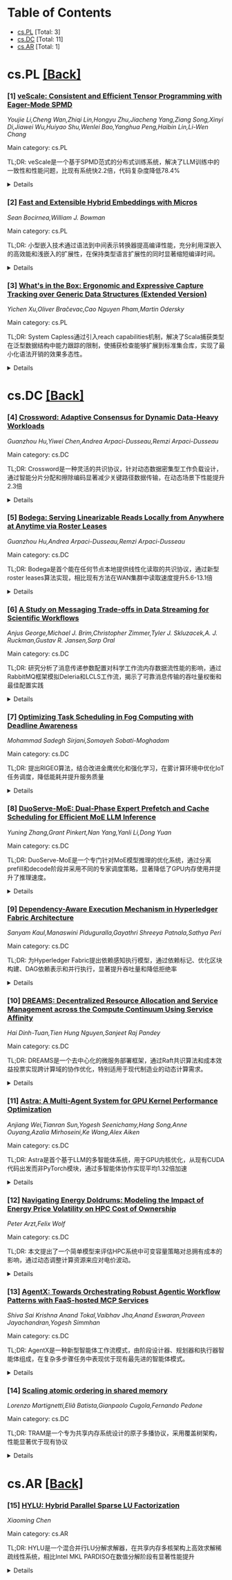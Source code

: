 <div id=toc></div>

# Table of Contents

- [cs.PL](#cs.PL) [Total: 3]
- [cs.DC](#cs.DC) [Total: 11]
- [cs.AR](#cs.AR) [Total: 1]


<div id='cs.PL'></div>

# cs.PL [[Back]](#toc)

### [1] [veScale: Consistent and Efficient Tensor Programming with Eager-Mode SPMD](https://arxiv.org/abs/2509.07003)
*Youjie Li,Cheng Wan,Zhiqi Lin,Hongyu Zhu,Jiacheng Yang,Ziang Song,Xinyi Di,Jiawei Wu,Huiyao Shu,Wenlei Bao,Yanghua Peng,Haibin Lin,Li-Wen Chang*

Main category: cs.PL

TL;DR: veScale是一个基于SPMD范式的分布式训练系统，解决了LLM训练中的一致性和性能问题，比现有系统快2.2倍，代码复杂度降低78.4%


<details>
  <summary>Details</summary>
Motivation: 随着LLM规模和复杂度的快速增长，现有分布式训练方法（如3D并行）变得过于复杂，需要转向更简单、易调试的SPMD编程范式，但SPMD在eager执行中存在结果一致性和性能扩展的挑战

Method: 引入veScale系统，采用完全SPMD范式，提出分布式随机数生成算法确保任意分片算子的一致性，同时通过减少PyTorch原语开销和提升通信效率来优化性能

Result: 相比TorchTitan等先进训练系统，veScale实现了最高2.2倍的加速，代码复杂度降低78.4%，同时保持与单设备执行等效的结果

Conclusion: veScale成功证明了SPMD范式在LLM分布式训练中的可行性，为大规模模型训练提供了更简单、高效且可靠的解决方案

Abstract: Large Language Models (LLMs) have scaled rapidly in size and complexity,
requiring increasingly intricate parallelism for distributed training, such as
3D parallelism. This sophistication motivates a shift toward simpler, more
debuggable programming paradigm like Single Program Multiple Data (SPMD).
However, SPMD in eager execution introduces two key challenges: ensuring
consistency with single-device execution and achieving high performance at
scale. In this paper, we introduce veScale, an eager-mode training system that
fully embraces SPMD paradigm to democratize distributed tensor programming.
veScale addresses the prevalent issue of inconsistent results in systems like
PyTorch by introducing a novel algorithm of distributed Random Number
Generation (RNG) compatible with arbitrary sharded operators. veScale also
significantly boosts training performance by reducing PyTorch primitive's
overhead and improving communication efficiency. Evaluations show that veScale
delivers up to 2.2x speedup over the state-of-the-art training systems, like
TorchTitan, and cuts code complexity by 78.4%, while preserving
single-device-equivalent results.

</details>


### [2] [Fast and Extensible Hybrid Embeddings with Micros](https://arxiv.org/abs/2509.07551)
*Sean Bocirnea,William J. Bowman*

Main category: cs.PL

TL;DR: 小型嵌入技术通过语法到中间表示转换器提高编译性能，充分利用深嵌入的高效能和浅嵌入的扩展性，在保持类型语言扩展性的同时显著缩短编译时间。


<details>
  <summary>Details</summary>
Motivation: 宏嵌入技术虽然支持扩展性类型语言实现，但导致编译时性能问题，需要找到一种方法在保持扩展性的同时提升编译效率。

Method: 采用微嵌入技术，将语法转换为中间表示（IR），在IR层面进行高效的编译时函数运算，最后再浅嵌入回源码语法，并通过多种设计模式保证IR和其函数的扩展性。

Result: 实现了可扩展的混合嵌入静态类型语言，与宏嵌入方法相比，编译时间得到显著缩短。

Conclusion: 微嵌入技术通过结合深嵌入的高效能和浅嵌入的扩展性，成功解决了宏嵌入在编译性能方面的局限性，为构建高效可扩展类型语言提供了有效方案。

Abstract: Macro embedding is a popular approach to defining extensible shallow
embeddings of object languages in Scheme like host languages. While macro
embedding has even been shown to enable implementing extensible typed languages
in systems like Racket, it comes at a cost: compile-time performance. In this
paper, we revisit micros - syntax to intermediate representation (IR)
transformers, rather than source syntax to source syntax transformers (macros).
Micro embedding enables stopping at an IR, producing a deep embedding and
enabling high performance compile-time functions over an efficient IR, before
shallowly embedding the IR back into source syntax. Combining micros with
several design patterns to enable the IR and functions over it to be
extensible, we achieve extensible hybrid embedding of statically typed
languages with significantly improved compile-time compared to macro-embedding
approaches. We describe our design patterns and propose new abstractions
packaging these patterns.

</details>


### [3] [What's in the Box: Ergonomic and Expressive Capture Tracking over Generic Data Structures (Extended Version)](https://arxiv.org/abs/2509.07609)
*Yichen Xu,Oliver Bračevac,Cao Nguyen Pham,Martin Odersky*

Main category: cs.PL

TL;DR: System Capless通过引入reach capabilities机制，解决了Scala捕获类型在泛型数据结构中能力跟踪的限制，使捕获检查能够扩展到标准集合库，实现了最小化语法开销的效果多态性。


<details>
  <summary>Details</summary>
Motivation: 现有的Scala捕获类型在跟踪嵌入泛型数据结构中的能力方面表达能力不足，无法扩展到标准集合库，这阻碍了其更广泛的应用。主要限制在于无法在系统的box类型概念中命名能力。

Method: 开发了System Capless计算系统，引入reach capabilities机制来命名"盒子里的内容"。该系统将通用能力概念细化为具有存在性和通用性捕获集量化的新方案，支持可选显式捕获集量化以提高表达能力。

Result: 在Scala 3中基于System Capless完全重新实现了捕获检查，并迁移了整个Scala集合库和异步编程库进行评估。结果表明reach capabilities能够在生产代码中以最小更改和最小到零的语法开销实现捕获检查。

Conclusion: System Capless为捕获类型提供了新的理论基础，通过reach capabilities机制成功解决了泛型数据结构中能力跟踪的限制，使捕获检查能够实际应用于生产环境，具有很好的实用性和人机工程学特性。

Abstract: Capturing types in Scala unify static effect and resource tracking with
object capabilities, enabling lightweight effect polymorphism with minimal
notational overhead. However, their expressiveness has been insufficient for
tracking capabilities embedded in generic data structures, preventing them from
scaling to the standard collections library -- an essential prerequisite for
broader adoption. This limitation stems from the inability to name capabilities
within the system's notion of box types.
  This paper develops System Capless, a new foundation for capturing types that
provides the theoretical basis for reach capabilities (rcaps), a novel
mechanism for naming "what's in the box." The calculus refines the universal
capability notion into a new scheme with existential and universal capture set
quantification. Intuitively, rcaps witness existentially quantified capture
sets inside the boxes of generic types in a way that does not require exposing
existential capture types in the surface language. We have fully mechanized the
formal metatheory of System Capless in Lean, including proofs of type soundness
and scope safety. System Capless supports the same lightweight notation of
capturing types plus rcaps, as certified by a type-preserving translation, and
also enables fully optional explicit capture-set quantification to increase
expressiveness.
  Finally, we present a full reimplementation of capture checking in Scala 3
based on System Capless and migrate the entire Scala collections library and an
asynchronous programming library to evaluate its practicality and ergonomics.
Our results demonstrate that reach capabilities enable the adoption of capture
checking in production code with minimal changes and minimal-to-zero notational
overhead in a vast majority of cases.

</details>


<div id='cs.DC'></div>

# cs.DC [[Back]](#toc)

### [4] [Crossword: Adaptive Consensus for Dynamic Data-Heavy Workloads](https://arxiv.org/abs/2509.07157)
*Guanzhou Hu,Yiwei Chen,Andrea Arpaci-Dusseau,Remzi Arpaci-Dusseau*

Main category: cs.DC

TL;DR: Crossword是一种灵活的共识协议，针对动态数据密集型工作负载设计，通过智能分片分配和擦除编码显著减少关键路径数据传输，在动态场景下性能提升2.3倍


<details>
  <summary>Details</summary>
Motivation: 云环境中复制负载大小跨度大且带来间歇性带宽压力，现有协议静态分片分配无法适应动态工作负载和网络条件

Method: 采用每实例擦除编码，智能分发编码分片，支持分片分配和仲裁大小的自适应权衡，使用惰性跟随者gossip机制处理领导者故障转移

Result: 在静态场景下与现有协议性能相当，在动态工作负载和网络条件下性能提升达2.3倍，与CockroachDB集成使TPC-C聚合吞吐量提高1.32倍

Conclusion: Crossword协议有效解决了动态数据密集型工作负载的共识挑战，在保持经典协议可用性保证的同时显著提升性能

Abstract: We present Crossword, a flexible consensus protocol for dynamic data-heavy
workloads, a rising challenge in the cloud where replication payload sizes span
a wide spectrum and introduce sporadic bandwidth stress. Crossword applies
per-instance erasure coding and distributes coded shards intelligently to
reduce critical-path data transfer significantly when desirable. Unlike
previous approaches that statically assign shards to servers, Crossword enables
an adaptive tradeoff between the assignment of shards and quorum size in
reaction to dynamic workloads and network conditions, while always retaining
the availability guarantee of classic protocols. Crossword handles leader
failover gracefully by employing a lazy follower gossiping mechanism that
incurs minimal impact on critical-path performance. We implement Crossword
(along with relevant protocols) in Gazette, a distributed, replicated, and
protocol-generic key-value store written in async Rust. We evaluate Crossword
comprehensively to show that it matches the best performance among previous
protocols (MultiPaxos, Raft, RSPaxos, and CRaft) in static scenarios, and
outperforms them by up to 2.3x under dynamic workloads and network conditions.
Our integration of Crossword with CockroachDB brings 1.32x higher aggregate
throughput to TPC-C under 5-way replication. We will open-source Gazette upon
publication.

</details>


### [5] [Bodega: Serving Linearizable Reads Locally from Anywhere at Anytime via Roster Leases](https://arxiv.org/abs/2509.07158)
*Guanzhou Hu,Andrea Arpaci-Dusseau,Remzi Arpaci-Dusseau*

Main category: cs.DC

TL;DR: Bodega是首个能在任何节点本地提供线性化读取的共识协议，通过新型roster leases算法实现，相比现有方法在WAN集群中读取速度提升5.6-13.1倍


<details>
  <summary>Details</summary>
Motivation: 解决现有共识协议无法在任何节点本地提供线性化读取的问题，特别是在存在写入干扰的情况下

Method: 采用roster leases算法（全对全租赁机制）、optimistic holding、early accept notifications、smart roster coverage和lightweight heartbeats等技术

Result: 在真实WAN集群中，相比现有方法在中等写入干扰下平均客户端读取请求速度提升5.6-13.1倍，写入性能相当，支持快速主动roster变更和容错

Conclusion: Bodega通过创新的roster leases机制成功实现了在任何节点本地提供线性化读取的目标，是共识协议设计空间的新突破

Abstract: We present Bodega, the first consensus protocol that serves linearizable
reads locally from any desired node, regardless of interfering writes. Bodega
achieves this via a novel roster leases algorithm that safeguards the roster, a
new notion of cluster metadata. The roster is a generalization of leadership;
it tracks arbitrary subsets of replicas as responder nodes for local reads. A
consistent agreement on the roster is established through roster leases, an
all-to-all leasing mechanism that generalizes existing all-to-one leasing
approaches (Leader Leases, Quorum Leases), unlocking a new point in the
protocol design space. Bodega further employs optimistic holding and early
accept notifications to minimize interruption from interfering writes, and
incorporates smart roster coverage and lightweight heartbeats to maximize
practicality. Bodega is a non-intrusive extension to classic consensus; it
imposes no special requirements on writes other than a responder-covering
quorum. We implement Bodega and related works in Vineyard, a protocol-generic
replicated key-value store written in async Rust. We compare it to previous
protocols (Leader Leases, EPaxos, PQR, and Quorum Leases) and two production
coordination services (etcd and ZooKeeper). Bodega speeds up average client
read requests by 5.6x-13.1x on real WAN clusters versus previous approaches
under moderate write interference, delivers comparable write performance,
supports fast proactive roster changes as well as fault tolerance via leases,
and closely matches the performance of sequentially-consistent etcd and
ZooKeeper deployments across all YCSB workloads. We will open-source Vineyard
upon publication.

</details>


### [6] [A Study on Messaging Trade-offs in Data Streaming for Scientific Workflows](https://arxiv.org/abs/2509.07199)
*Anjus George,Michael J. Brim,Christopher Zimmer,Tyler J. Skluzacek,A. J. Ruckman,Gustav R. Jansen,Sarp Oral*

Main category: cs.DC

TL;DR: 研究分析了消息传递参数配置对科学工作流内存数据流性能的影响，通过RabbitMQ框架模拟Deleria和LCLS工作流，揭示了可靠消息传输的吞吐量权衡和最佳配置实践


<details>
  <summary>Details</summary>
Motivation: 现代科学工作流需要近实时数据分析和实验控制，内存到内存数据流可消除文件传输延迟，但需要低延迟、高吞吐量的可靠数据传输，现有消息框架需要合理配置才能满足需求

Method: 使用RabbitMQ消息框架，基于OLCF的HPC数据流基础设施，通过合成工作负载模拟Deleria和LCLS两种代表性科学工作流，研究消息参数配置对流性能的影响

Result: 模拟实验揭示了多个关键观察结果和实践见解，帮助用户理解哪些配置最能满足其流工作负载需求，特别是可靠消息传输相关的吞吐量权衡

Conclusion: 消息框架的有效使用需要仔细调整配置参数，研究为科学工作流提供了实用的配置指导，有助于优化内存数据流性能

Abstract: Memory-to-memory data streaming is essential for modern scientific workflows
that require near real-time data analysis, experimental steering, and informed
decision-making during experiment execution. It eliminates the latency
bottlenecks associated with file-based transfers to parallel storage, enabling
rapid data movement between experimental facilities and HPC systems. These
tightly coupled experimental-HPC workflows demand low latency, high throughput,
and reliable data delivery to support on-the-fly analysis and timely feedback
for experimental control. Off-the-shelf messaging frameworks are increasingly
considered viable solutions for enabling such direct memory streaming due to
their maturity, broad adoption, and ability to abstract core messaging and
reliability functionalities from the application layer. However, effectively
meeting the workflows' requirements depends on utilizing the framework's
capabilities and carefully tuning its configurations.
  In this paper, we present a study that investigates the messaging parameters,
and their configuration choices that impact the streaming requirements of two
representative scientific workflows. We specifically characterize throughput
trade-offs associated with reliable message transmission for these workflows.
Our study is conducted through streaming simulations using synthetic workloads
derived from the Deleria and LCLS workflows, employing the RabbitMQ messaging
framework within the context of the Data Streaming to HPC infrastructure at
OLCF. Our simulations reveal several key observations and practical insights
that help users understand which configurations best meet the needs of their
streaming workloads.

</details>


### [7] [Optimizing Task Scheduling in Fog Computing with Deadline Awareness](https://arxiv.org/abs/2509.07378)
*Mohammad Sadegh Sirjani,Somayeh Sobati-Moghadam*

Main category: cs.DC

TL;DR: 提出RIGEO算法，结合改进金鹰优化和强化学习，在雾计算环境中优化IoT任务调度，降低能耗并提升服务质量


<details>
  <summary>Details</summary>
Motivation: IoT设备增长需要低延迟响应，雾计算面临资源分配和任务调度挑战，需要设计高效算法来降低能耗并满足任务截止时间要求

Method: 将雾节点按流量分为高低两类：低流量节点使用改进金鹰优化算法(IGEO)处理低截止时间任务，高流量节点使用强化学习(RL)处理高截止时间任务，组合成RIGEO算法

Result: 实验结果表明，相比现有先进算法，RIGEO在系统响应时间、截止时间违反总量、资源和系统能耗方面都有优化

Conclusion: RIGEO算法通过分类调度策略有效解决了雾计算环境中的IoT任务调度问题，实现了能耗优化和服务质量提升

Abstract: The rise of Internet of Things (IoT) devices has led to the development of
numerous applications that require quick responses and low latency. Fog
computing has emerged as a solution for processing these IoT applications, but
it faces challenges such as resource allocation and job scheduling. Therefore,
it is crucial to determine how to assign and schedule tasks on Fog nodes. A
well-designed job scheduling algorithm can help decrease energy usage and
improve response times for application requests. This work aims to schedule
tasks in IoT while minimizing the total energy consumption of nodes and
enhancing the Quality of Service (QoS) requirements of IoT tasks, taking into
account task deadlines. Initially, this paper classifies the Fog nodes into two
categories based on their traffic level: low and high. It schedules
low-deadline tasks on low-traffic-level nodes using an Improved Golden Eagle
Optimization (IGEO) algorithm, an enhancement of the Golden Eagle Optimization
Algorithm that utilizes genetic operators for discretization. High-deadline
tasks are processed on high-traffic nodes using reinforcement learning (RL).
This combined approach is called the Reinforcement Improved Golden Eagle
Optimization (RIGEO) algorithm. Experimental results demonstrate that the
proposed algorithms optimize system response time, total deadline violation
time, and resource and system energy consumption compared to other
state-of-the-art algorithms.

</details>


### [8] [DuoServe-MoE: Dual-Phase Expert Prefetch and Cache Scheduling for Efficient MoE LLM Inference](https://arxiv.org/abs/2509.07379)
*Yuning Zhang,Grant Pinkert,Nan Yang,Yanli Li,Dong Yuan*

Main category: cs.DC

TL;DR: DuoServe-MoE是一个专门针对MoE模型推理的优化系统，通过分离prefill和decode阶段并采用不同的专家调度策略，显著降低了GPU内存使用并提升了推理速度。


<details>
  <summary>Details</summary>
Motivation: MoE模型虽然通过稀疏激活专家分支保持了推理效率，但大量专家权重带来了巨大的GPU内存压力，特别是在单GPU服务器等资源受限环境中。同时，MoE推理包含prefill（密集激活）和decode（稀疏激活）两个不同阶段，统一调度策略会导致延迟和内存使用不理想。

Method: 提出DuoServe-MoE系统：1）明确分离prefill和decode阶段；2）prefill阶段使用双流CUDA管道，重叠专家权重预取和非MoE层计算；3）decode阶段使用离线训练的轻量级层级预测器预取最可能激活的专家，无需修改模型。

Result: 在4位Mixtral-8x7B和8x22B模型上的实验显示，DuoServe-MoE将端到端延迟提升了1.42到7.54倍，同时将峰值内存使用保持在完整模型大小的仅15%。

Conclusion: DuoServe-MoE通过针对MoE推理不同阶段的特性设计专门的调度策略，有效解决了内存压力和延迟问题，为资源受限环境下的MoE模型部署提供了高效解决方案。

Abstract: Large Language Models (LLMs) have demonstrated impressive performance across
a wide range of deep learning tasks. Mixture of Experts (MoE) further enhances
their capabilities by increasing model width through sparsely activated expert
branches, which keeps inference computation efficient. However, the large
number of expert weights introduces significant GPU memory pressure, especially
in resource-constrained environments such as single-GPU servers. More
importantly, MoE inference consists of two fundamentally different stages: a
prefill stage where most experts are activated densely, and a decode stage
where only a few experts are triggered sparsely. Treating these stages with a
uniform scheduling strategy often leads to suboptimal latency and memory usage.
To address this, we propose DuoServe-MoE, an inference serving system that
explicitly separates prefill and decode stages and applies tailored expert
scheduling strategies to each. In the prefill stage, DuoServe-MoE uses a
two-stream CUDA pipeline that overlaps expert weight prefetching with the
computation of non-MoE layers, limiting expert residency in GPU memory. In the
decode stage, a lightweight layer-level predictor trained offline from
activation traces is used to prefetch only the most likely activated experts,
without requiring any changes to the model. Experiments on 4-bit Mixtral-8x7B
and 8x22B models show that DuoServe-MoE improves end-to-end latency by 1.42 to
7.54 times while keeping peak memory usage at only 15 percent of the full model
size.

</details>


### [9] [Dependency-Aware Execution Mechanism in Hyperledger Fabric Architecture](https://arxiv.org/abs/2509.07425)
*Sanyam Kaul,Manaswini Piduguralla,Gayathri Shreeya Patnala,Sathya Peri*

Main category: cs.DC

TL;DR: 为Hyperledger Fabric提出依赖感知执行模型，通过依赖标记、优化区块构建、DAG依赖表示和并行执行，显著提升吞吐量和降低拒绝率


<details>
  <summary>Details</summary>
Motivation: 解决Fabric在高负载下交易吞吐量低和拒绝率高的问题，特别是乐观并发控制和延迟验证导致的资源低效和竞争问题

Method: 依赖标记系统、优化区块构建、DAG依赖表示、并行执行独立交易、按DAG顺序处理依赖交易

Result: 在Hyperledger Fabric v2.5中测试显示，高竞争场景下吞吐量提升40%，拒绝率显著降低

Conclusion: 依赖感知调度和DAG执行能大幅提升Fabric可扩展性，同时保持与现有共识和智能合约层的兼容性

Abstract: Hyperledger Fabric is a leading permissioned blockchain framework for
enterprise use, known for its modular design and privacy features. While it
strongly supports configurable consensus and access control, Fabric can face
challenges in achieving high transaction throughput and low rejection rates
under heavy workloads. These performance limitations are often attributed to
endorsement, ordering, and validation bottlenecks. Further, optimistic
concurrency control and deferred validation in Fabric may lead to resource
inefficiencies and contention, as conflicting transactions are identified only
during the commit phase. To address these challenges, we propose a
dependency-aware execution model for Hyperledger Fabric. Our approach includes:
(a) a dependency flagging system during endorsement, marking transactions as
independent or dependent using a hashmap; (b) an optimized block construction
in the ordering service that prioritizes independent transactions; (c) the
incorporation of a Directed Acyclic Graph (DAG) within each block to represent
dependencies; and (d) parallel execution of independent transactions at the
committer, with dependent transactions processed according to DAG order.
Incorporated in Hyperledger Fabric v2.5, our framework was tested on workloads
with varying dependency levels and system loads. Results show up to 40% higher
throughput and significantly reduced rejection rates in high-contention
scenarios. This demonstrates that dependency-aware scheduling and DAG-based
execution can substantially enhance Fabric's scalability while remaining
compatible with its existing consensus and smart contract layers.

</details>


### [10] [DREAMS: Decentralized Resource Allocation and Service Management across the Compute Continuum Using Service Affinity](https://arxiv.org/abs/2509.07497)
*Hai Dinh-Tuan,Tien Hung Nguyen,Sanjeet Raj Pandey*

Main category: cs.DC

TL;DR: DREAMS是一个去中心化的微服务部署框架，通过Raft共识算法和成本效益投票实现跨计算域的协作优化，特别适用于现代制造业的动态计算需求。


<details>
  <summary>Details</summary>
Motivation: 现代制造系统需要适应动态工作负载和定制化生产需求，传统集中式资源分配方案存在扩展性差、延迟瓶颈和单点故障等问题，需要新的去中心化解决方案。

Method: 提出DREAMS框架，在每个计算域部署自主代理，通过Raft共识算法进行全局协调，采用成本效益投票机制实现协作式微服务部署决策。

Result: DREAMS在现代制造环境中实现了全局优化的服务部署，具有高容错性。关键协调操作（如LDM注册和迁移投票）随域数量呈亚线性扩展，证明了框架的高效性和可扩展性。

Conclusion: DREAMS提供了一个响应迅速、保护隐私、容错性强的去中心化协调框架，特别适合计算连续体中多利益相关方场景的微服务部署优化。

Abstract: Modern manufacturing systems require adaptive computing infrastructures that
can respond to highly dynamic workloads and increasingly customized production
demands. The compute continuum emerges as a promising solution, enabling
flexible deployment of microservices across distributed, heterogeneous domains.
However, this paradigm also requires a novel approach to resource allocation
and service placement, as traditional centralized solutions struggle to scale
effectively, suffer from latency bottlenecks, and introduce single points of
failure. In this paper, we present DREAMS, a decentralized framework that
optimizes microservice placement decisions collaboratively across different
computational domains. At its core, DREAMS introduces agents that operate
autonomously within each domain while coordinating globally through a
Raft-based consensus algorithm and cost-benefit voting. This decentralized
architecture enables responsive, privacy-preserving, and fault-tolerant
coordination, making it particularly suitable given the growing prevalence of
multi-stakeholder scenarios across the compute continuum. In particular, within
modern manufacturing environments, DREAMS achieves globally optimized service
placements while maintaining high fault tolerance. Further evaluations
demonstrate that key coordination operations, such as Local Domain Manager
(LDM) registration and migration voting, scale sub-linearly with the number of
domains, confirming the efficiency and scalability of our proposal.

</details>


### [11] [Astra: A Multi-Agent System for GPU Kernel Performance Optimization](https://arxiv.org/abs/2509.07506)
*Anjiang Wei,Tianran Sun,Yogesh Seenichamy,Hang Song,Anne Ouyang,Azalia Mirhoseini,Ke Wang,Alex Aiken*

Main category: cs.DC

TL;DR: Astra是首个基于LLM的多智能体系统，用于GPU内核优化，从现有CUDA代码出发而非PyTorch模块，通过多智能体协作实现平均1.32倍加速


<details>
  <summary>Details</summary>
Motivation: GPU内核优化对LLM训练和服务至关重要，但传统方法需要大量手动调优，现有编译器系统仍需大量人工设计，需要更自动化的优化方案

Method: 构建多智能体LLM系统，各智能体通过迭代代码生成、测试、性能分析和规划协作，从SGLang框架提取的CUDA实现开始优化

Result: 在SGLang内核上使用OpenAI o4-mini零样本提示实现平均1.32倍加速，能够自主应用循环变换、优化内存访问模式、利用CUDA内置函数和快速数学运算

Conclusion: 多智能体LLM系统为GPU内核优化提供了有前景的新范式，能够自动实现显著的性能提升

Abstract: GPU kernel optimization has long been a central challenge at the intersection
of high-performance computing and machine learning. Efficient kernels are
crucial for accelerating large language model (LLM) training and serving, yet
attaining high performance typically requires extensive manual tuning.
Compiler-based systems reduce some of this burden, but still demand substantial
manual design and engineering effort. Recently, researchers have explored using
LLMs for GPU kernel generation, though prior work has largely focused on
translating high-level PyTorch modules into CUDA code. In this work, we
introduce Astra, the first LLM-based multi-agent system for GPU kernel
optimization. Unlike previous approaches, Astra starts from existing CUDA
implementations extracted from SGLang, a widely deployed framework for serving
LLMs, rather than treating PyTorch modules as the specification. Within Astra,
specialized LLM agents collaborate through iterative code generation, testing,
profiling, and planning to produce kernels that are both correct and
high-performance. On kernels from SGLang, Astra achieves an average speedup of
1.32x using zero-shot prompting with OpenAI o4-mini. A detailed case study
further demonstrates that LLMs can autonomously apply loop transformations,
optimize memory access patterns, exploit CUDA intrinsics, and leverage fast
math operations to yield substantial performance gains. Our work highlights
multi-agent LLM systems as a promising new paradigm for GPU kernel
optimization.

</details>


### [12] [Navigating Energy Doldrums: Modeling the Impact of Energy Price Volatility on HPC Cost of Ownership](https://arxiv.org/abs/2509.07567)
*Peter Arzt,Felix Wolf*

Main category: cs.DC

TL;DR: 本文提出了一个简单模型来评估HPC系统中可变容量策略对总拥有成本的影响，通过动态调整计算资源来应对电价波动。


<details>
  <summary>Details</summary>
Motivation: 能源成本是高性能计算系统总拥有成本的主要因素，绿色能源的间歇性和电价波动使得能源预算复杂化，需要寻找有效的成本管理策略。

Method: 开发了一个简单模型，使用关键系统参数帮助运营商估算可变容量策略对TCO的影响，并将该模型应用于大学HPC集群的实际数据。

Result: 模型能够评估不同情景下可变容量策略的成本效益，为HPC系统运营商提供决策支持。

Conclusion: 可变容量策略是管理HPC能源成本的有效方法，但需要在节能和硬件利用率之间找到平衡，该模型为未来成本效益评估提供了实用工具。

Abstract: Energy costs are a major factor in the total cost of ownership (TCO) for
high-performance computing (HPC) systems. The rise of intermittent green energy
sources and reduced reliance on fossil fuels have introduced volatility into
electricity markets, complicating energy budgeting. This paper explores
variable capacity as a strategy for managing HPC energy costs - dynamically
adjusting compute resources in response to fluctuating electricity prices.
While this approach can lower energy expenses, it risks underutilizing costly
hardware. To evaluate this trade-off, we present a simple model that helps
operators estimate the TCO impact of variable capacity strategies using key
system parameters. We apply this model to real data from a university HPC
cluster and assess how different scenarios could affect the cost-effectiveness
of this approach in the future.

</details>


### [13] [AgentX: Towards Orchestrating Robust Agentic Workflow Patterns with FaaS-hosted MCP Services](https://arxiv.org/abs/2509.07595)
*Shiva Sai Krishna Anand Tokal,Vaibhav Jha,Anand Eswaran,Praveen Jayachandran,Yogesh Simmhan*

Main category: cs.DC

TL;DR: AgentX是一种新型智能体工作流模式，由阶段设计器、规划器和执行器智能体组成，在复杂多步骤任务中表现优于现有最先进的智能体模式。


<details>
  <summary>Details</summary>
Motivation: 生成式AI虽然强大，但智能体系统在面对众多工具、复杂多步骤任务和长上下文管理时经常遇到困难，需要更好的工作流模式来解决这些问题。

Method: 提出AgentX工作流模式，包含阶段设计器、规划器和执行器三个智能体组件，并利用模型上下文协议(MCP)工具，提出了两种将MCP服务器部署为云函数即服务(FaaS)的替代方法。

Result: 通过三个实际应用的实证评估，比较了AgentX与ReAct、Magentic One两种当代智能体模式的成功率、延迟和成本，证明了AgentX的竞争优势。

Conclusion: AgentX工作流模式在设计和部署智能体工作流方面展现出显著优势，为智能体系统的发展提供了新的机遇和挑战解决方案。

Abstract: Generative Artificial Intelligence (GenAI) has rapidly transformed various
fields including code generation, text summarization, image generation and so
on. Agentic AI is a recent evolution that further advances this by coupling the
decision making and generative capabilities of LLMs with actions that can be
performed using tools. While seemingly powerful, Agentic systems often struggle
when faced with numerous tools, complex multi-step tasks,and long-context
management to track history and avoid hallucinations. Workflow patterns such as
Chain-of-Thought (CoT) and ReAct help address this. Here, we define a novel
agentic workflow pattern, AgentX, composed of stage designer, planner, and
executor agents that is competitive or better than the state-of-the-art agentic
patterns. We also leverage Model Context Protocol (MCP) tools, and propose two
alternative approaches for deploying MCP servers as cloud Functions as a
Service (FaaS). We empirically evaluate the success rate, latency and cost for
AgentX and two contemporary agentic patterns, ReAct and Magentic One, using
these the FaaS and local MCP server alternatives for three practical
applications. This highlights the opportunities and challenges of designing and
deploying agentic workflows.

</details>


### [14] [Scaling atomic ordering in shared memory](https://arxiv.org/abs/2509.07781)
*Lorenzo Martignetti,Eliã Batista,Gianpaolo Cugola,Fernando Pedone*

Main category: cs.DC

TL;DR: TRAM是一个专为共享内存系统设计的原子多播协议，采用覆盖树架构，性能显著优于现有协议


<details>
  <summary>Details</summary>
Motivation: 原子多播是可靠系统中的关键通信原语，但现有协议主要针对消息传递系统，共享内存系统的高性能原子多播协议较少

Method: 基于覆盖树架构设计TRAM协议，专门针对共享内存系统进行优化

Result: 相比最先进的共享内存协议，吞吐量提升3倍以上，延迟降低2.3倍以上；相比消息传递协议，吞吐量提升最高5.9倍，延迟降低最高106倍

Conclusion: TRAM协议通过简单实用的设计，在共享内存系统中实现了卓越的性能表现，为集成复制和分片的关键服务提供了高效的原子多播解决方案

Abstract: Atomic multicast is a communication primitive used in dependable systems to
ensure consistent ordering of messages delivered to a set of replica groups.
This primitive enables critical services to integrate replication and sharding
(i.e., state partitioning) to achieve fault tolerance and scalability. While
several atomic multicast protocols have been developed for message-passing
systems, only a few are designed for the shared memory system model. This paper
introduces TRAM, an atomic multicast protocol specifically designed for shared
memory systems, leveraging an overlay tree architecture. Due to its simple and
practical design, TRAM delivers exceptional performance, increasing throughput
by more than 3$\times$ and reducing latency by more than 2.3$\times$ compared
to state-of-the-art shared memory-based protocols. Additionally, it
significantly outperforms message-passing-based protocols, boosting throughput
by up to 5.9$\times$ and reducing latency by up to 106$\times$.

</details>


<div id='cs.AR'></div>

# cs.AR [[Back]](#toc)

### [15] [HYLU: Hybrid Parallel Sparse LU Factorization](https://arxiv.org/abs/2509.07690)
*Xiaoming Chen*

Main category: cs.AR

TL;DR: HYLU是一个混合并行LU分解求解器，在共享内存多核架构上高效求解稀疏线性系统，相比Intel MKL PARDISO在数值分解阶段有显著性能提升


<details>
  <summary>Details</summary>
Motivation: 针对多核共享内存架构设计高效的稀疏线性系统求解器，需要适应不同稀疏模式的系数矩阵

Method: 采用混合数值核的集成方法，结合并行LU分解技术，能够自适应处理各种稀疏模式

Result: 在SuiteSparse矩阵集的34个稀疏矩阵测试中，数值分解阶段相比Intel MKL PARDISO有1.74倍（单次求解）和2.26倍（重复求解）的几何平均性能提升

Conclusion: HYLU是一个高效的通用求解器，在稀疏线性系统求解方面表现出色，代码已在GitHub开源

Abstract: This article introduces HYLU, a hybrid parallel LU factorization-based
general-purpose solver designed for efficiently solving sparse linear systems
(Ax=b) on multi-core shared-memory architectures. The key technical feature of
HYLU is the integration of hybrid numerical kernels so that it can adapt to
various sparsity patterns of coefficient matrices. Tests on 34 sparse matrices
from SuiteSparse Matrix Collection reveal that HYLU outperforms Intel MKL
PARDISO in the numerical factorization phase by geometric means of 1.74X (for
one-time solving) and 2.26X (for repeated solving). HYLU can be downloaded from
https://github.com/chenxm1986/hylu.

</details>

